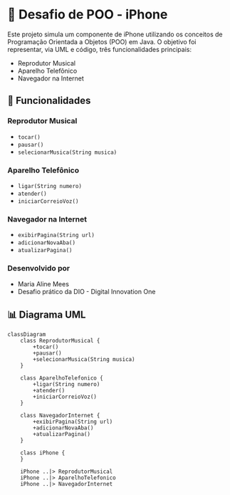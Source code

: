 # 📱 Desafio de POO - iPhone

Este projeto simula um componente de iPhone utilizando os conceitos de Programação Orientada a Objetos (POO) em Java. O objetivo foi representar, via UML e código, três funcionalidades principais:

- Reprodutor Musical
- Aparelho Telefônico
- Navegador na Internet

## 📌 Funcionalidades

### Reprodutor Musical
- `tocar()`
- `pausar()`
- `selecionarMusica(String musica)`

### Aparelho Telefônico
- `ligar(String numero)`
- `atender()`
- `iniciarCorreioVoz()`

### Navegador na Internet
- `exibirPagina(String url)`
- `adicionarNovaAba()`
- `atualizarPagina()`

### Desenvolvido por
- Maria Aline Mees 
- Desafio prático da DIO - Digital Innovation One

## 📊 Diagrama UML

```mermaid
classDiagram
    class ReprodutorMusical {
        +tocar()
        +pausar()
        +selecionarMusica(String musica)
    }

    class AparelhoTelefonico {
        +ligar(String numero)
        +atender()
        +iniciarCorreioVoz()
    }

    class NavegadorInternet {
        +exibirPagina(String url)
        +adicionarNovaAba()
        +atualizarPagina()
    }

    class iPhone {
    }

    iPhone ..|> ReprodutorMusical
    iPhone ..|> AparelhoTelefonico
    iPhone ..|> NavegadorInternet


